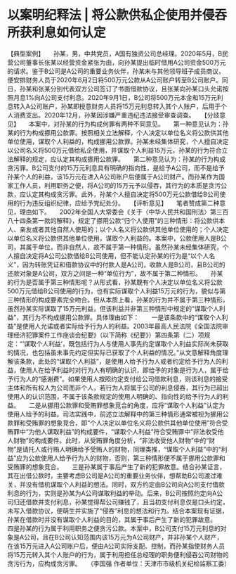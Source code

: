 # 以案明纪释法 | 将公款供私企使用并侵吞所获利息如何认定

【典型案例】　　孙某，男，中共党员，A国有独资公司总经理。2020年5月，B民营公司董事长张某以经营资金紧张为由，向孙某提出临时借用A公司资金500万元的请求。鉴于B公司是A公司的重要业务伙伴，孙某未与其他领导班子成员商议，便安排财务人员于2020年6月2日将500万元公款从A公司账户转至B公司账户。同日，孙某和张某分别代表双方公司签订了书面借款协议，且张某向孙某口头允诺按照月息1%向A公司支付利息。2020年9月1日，B公司将500万元本金和15万元利息转入A公司账户，孙某即授意财务人员将15万元利息转入其个人账户，后用于个人消费支出。2020年12月，孙某因涉嫌严重违纪违法接受审查调查。　　【分歧意见】　　本案中，对孙某的行为构成何罪有两种不同意见。　　第一种意见认为：孙某的行为构成挪用公款罪。按照相关立法解释，个人决定以单位名义将公款供其他单位使用，谋取个人利益的，构成挪用公款罪。孙某未经集体研究，个人擅自决定以公司名义将500万元借给私企使用，并谋取个人利益15万元，孙某的行为符合立法解释的规定，应认定其构成挪用公款罪。　　第二种意见认为：孙某的行为构成贪污罪。B公司支付的15万元利息具有明确的指向性，是给予A公司，而不是给予孙某个人的利益，该15万元在进入A公司账户后便属于A公司财产。而孙某作为国家工作人员，利用职务之便，将A公司的15万元予以侵吞，其行为的本质是贪污公款，应认定其构成贪污罪。此外，孙某个人擅自决定将500万元公款借给B公司使用的行为违反组织纪律，应给予党纪处分。　　【评析意见】　　笔者赞成第二种意见，理由如下。　　2002年全国人大常委会《关于〈中华人民共和国刑法〉第三百八十四条第一款的解释》，规定了挪用公款“归个人使用”的三种情形：将公款供本人、亲友或者其他自然人使用的；以个人名义将公款供其他单位使用的；个人决定以单位名义将公款供其他单位使用，谋取个人利益的。本案中，公款使用人是B公司，其属于单位，而非自然人，故不属于第一种情形。虽然孙某未经集体研究，个人擅自决定将A公司公款借给B公司使用，但不能认定孙某的行为是“以个人名义”，因为转账凭证和借款协议中的付款人是A公司，收款人是B公司，且B公司的还款对象是A公司，双方之间是一种“单位行为”，故不属于第二种情形。　　孙某的行为是否属于第三种情形呢？从形式看，孙某既有个人决定以单位名义将公款500万元借给B公司使用的行为，也有实际谋取个人利益15万元的行为，貌似与第三种情形的构成要素完全吻合。但从本质上看，孙某的行为并不属于第三种情形，虽然孙某实际谋取了15万元利益，但该利益并非第三种情形中规定的“谋取个人利益”，其行为不构成挪用公款罪。具体理由如下：　　一是该条款中的“谋取个人利益”是使用人允诺或者实际给予行为人的利益。2003年最高人民法院《全国法院审理经济犯罪案件工作座谈会纪要》（以下简称《纪要》）第四条第（二）项规定：“‘谋取个人利益’，既包括行为人与使用人事先约定谋取个人利益实际尚未获取的情况，也包括虽未事先约定但实际已获取了个人利益的情况。”从文意解释角度理解该条款，此处的“谋取个人利益”，是使用人给予行为人或者约定给予行为人的利益，使用人在给予利益时对行为人有明确的认识，即给予的对象是行为人，属于给予行为人的“感谢费”。如果使用人按照约定支付给公司借款利息，则该利息的接受主体和所有权人为公司而非个人，若行为人将属于公司的利息侵吞，其行为已超出使用人的认识范围，不属于该条款规定的使用人明确的、指向性的给予行为人的利益。　　二是从挪用公款罪和受贿罪想象竞合的角度，应将“谋取个人利益”认定为使用人给予的利益。司法实践中，前述立法解释中的第三种情形通常被视为挪用公款罪和受贿罪的想象竞合，即“个人决定以单位名义将公款供其他单位使用”符合受贿罪中“为他人谋取利益”的构成要件，“谋取个人利益”符合受贿罪中“非法收受他人财物”的构成要件。此时，从受贿罪角度分析，“非法收受他人财物”中的“财物”是请托人或行贿人明确给予受贿人的财物，同理类推，“谋取个人利益”中的“利益”应为公款使用人给予行为人的财物，否则，第三种情形便不属于挪用公款罪和受贿罪的想象竞合。　　三是孙某属于事后产生了新的犯罪故意。结合孙某证言，其在出借公款时，主要考虑B公司是A公司的重要业务伙伴，想帮助B公司渡过难关，并没有借机谋取个人利益的想法。同时，双方约定由B公司向A公司支付借款利息的行为，实则是孙某为A公司谋取利益的举动。后来，B公司按照约定向A公司归还借款并支付利息，孙某觉得帮公司赚钱了，且当初支付利息仅是口头约定，未写入借款协议，便萌生并实施了“侵吞”利息的想法和行为。结合本案现有证据，孙某在借款时并没有谋取个人利益的目的，其属于事后产生了新的犯罪故意。　　四是孙某的行为属于利用职务之便贪污公款。本案中，B公司支付15万元利息的对象是A公司，且在B公司认知范围内该15万元为A公司财产，并非孙某个人财产，在该15万元进入A公司账户后，便由A公司实际支配、控制，而孙某指使财务人员将15万元转入其个人账户的行为，属于利用担任总经理的职务便利侵吞公司财物的贪污行为，应构成贪污罪。　　（李国强 作者单位：天津市市级机关纪检监察工委）